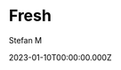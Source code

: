 ---
title: Fresh
github: https://github.com/StefMa/hugo-fresh
demo: https://hugo-fresh.vercel.app/
author: Stefan M
author_link: https://github.com/StefMa
date: 2023-01-10T00:00:00.000Z
description: Fresh is Gorgeous hugo bussiness theme.
ssg:
  - Hugo
css:
  - Bulma
cms:
  - Markdown
category:
  - Business
  - Sass
draft: false
publish_date: '2018-04-10T20:32:30Z'
update_date: '2023-01-18T07:49:27Z'
github_star: 454
github_fork: 287
---